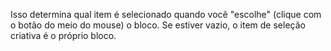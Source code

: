 Isso determina qual item é selecionado quando você "escolhe" (clique com o botão do meio do mouse) o bloco. Se estiver vazio, o item de seleção criativa é o próprio bloco.